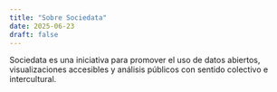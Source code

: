```yaml
---
title: "Sobre Sociedata"
date: 2025-06-23
draft: false
---
```


Sociedata es una iniciativa para promover el uso de datos abiertos, visualizaciones accesibles y análisis públicos con sentido colectivo e intercultural.

